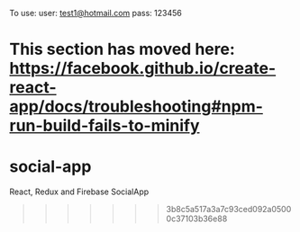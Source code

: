 To use: 
user: test1@hotmail.com
pass: 123456


This section has moved here: https://facebook.github.io/create-react-app/docs/troubleshooting#npm-run-build-fails-to-minify
=======
# social-app
React, Redux and Firebase SocialApp
>>>>>>> 3b8c5a517a3a7c93ced092a05000c37103b36e88
